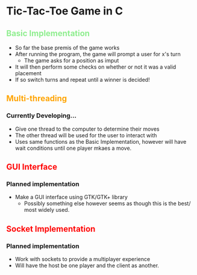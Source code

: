 <style>
r {color: Red}
o {color: Orange}
g {color: Green}
b {color: Blue}
lg {color: lightgreen}
</style>

# Tic-Tac-Toe Game in C

## <lg>Basic Implementation</lg>

* So far the base premis of the game works
* After running the program, the game will prompt a user for x's turn
  * The game asks for a position as imput
* It will then perform some checks on whether or not it was a valid placement
* If so switch turns and repeat until a winner is decided!

## <o>Multi-threading</o>

### Currently Developing...

* Give one thread to the computer to determine their moves
* The other thread will be used for the user to interact with
* Uses same functions as the Basic Implementation, however will have wait conditions until one player mkaes a move.

## <r>GUI Interface</r>

### Planned implementation

* Make a GUI interface using GTK/GTK+ library
  * Possibly something else however seems as though this is the best/ most widely used.

## <r>Socket Implementation</r>

### Planned implementation

* Work with sockets to provide a multiplayer experience
* Will have the host be one player and the client as another.
